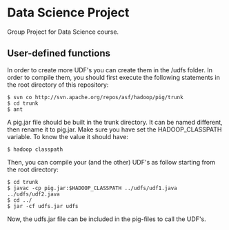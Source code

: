 # Data Science Project
Group Project for Data Science course.

## User-defined functions
In order to create more UDF's you can create them in the /udfs folder. In order to compile them, you should first execute the following statements in the root directory of this repository:
```
$ svn co http://svn.apache.org/repos/asf/hadoop/pig/trunk
$ cd trunk
$ ant
```
A pig.jar file should be built in the trunk directory. It can be named different, then rename it to pig.jar. Make sure you have set the HADOOP_CLASSPATH variable. To know the value it should have:
```
$ hadoop classpath
```
Then, you can compile your (and the other) UDF's as follow starting from the root directory:
```
$ cd trunk
$ javac -cp pig.jar:$HADOOP_CLASSPATH ../udfs/udf1.java ../udfs/udf2.java
$ cd ../
$ jar -cf udfs.jar udfs
```
Now, the udfs.jar file can be included in the pig-files to call the UDF's.
